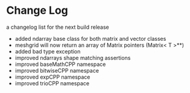 # Change Log

a changelog list for the next build release

- added ndarray base class for both matrix and vector classes
- meshgrid will now return an array of Matrix pointers (Matrix< T >**)
- added bad type exception
- improved ndarrays shape matching assertions
- improved baseMathCPP namespace
- improved bitwiseCPP namespace
- improved expCPP namespace
- improved trioCPP namespace